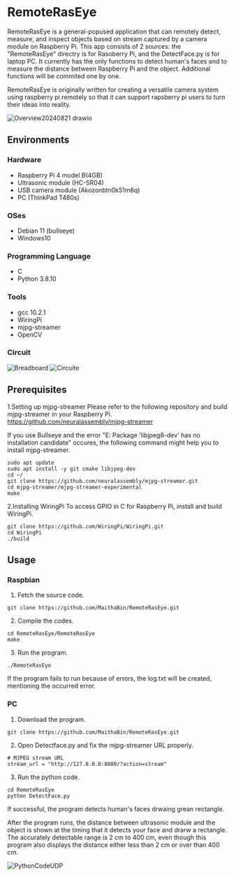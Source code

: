 # RemoteRasEye
RemoteRasEye is a general-popused application that can remotely detect, measure, and inspect objects based on stream captured by a camera module on Raspberry Pi. This app consists of 2 sources: the "RemoteRasEye" directry is for Rasoberry Pi, and the DetectFace.py is for laptop PC. It currently has the only functions to detect human's faces and to measure the distance between Raspberry Pi and the object. Additional functions will be commited one by one.

RemoteRasEye is originally written for creating a versatile camera system using raspberry pi remotely so that it can support rapsberry pi users to turn their ideas into reality.

![Overview20240821 drawio](https://github.com/user-attachments/assets/697a7978-e6df-409c-a9fc-8bb0971aa23f)

## Environments
### Hardware
- Raspberry Pi 4 model B(4GB)
- Ultrasonic module (HC-SR04)
- USB camera module (Akozonbtn0k51m6q)
- PC (ThinkPad T480s)

### OSes
- Debian 11 (bullseye)
- Windows10

### Programming Language
- C
- Python 3.8.10

### Tools
- gcc 10.2.1
- WiringPi
- mjpg-streamer
- OpenCV

### Circuit
![Breadboard](https://github.com/user-attachments/assets/9754f8f1-7589-459b-b0f7-586ada63755b)
![Circuite](https://github.com/user-attachments/assets/d83dbff2-bc72-4738-842d-395a25c04d83)

## Prerequisites
1.Setting up mjpg-streamer
Please refer to the following repository and build mjpg-streamer in your Raspberry Pi.
https://github.com/neuralassembly/mjpg-streamer

If you use Bullseye and the error "E: Package 'libjpeg8-dev' has no installation candidate" occures, the following command might help you to install mjpg-streamer.
```
sudo apt update
sudo apt install -y git cmake libjpeg-dev
cd ~/
git clone https://github.com/neuralassembly/mjpg-streamer.git
cd mjpg-streamer/mjpg-streamer-experimental
make
```

2.Installing WiringPi
To access GPIO in C for Raspberry Pi,  install and build WiringPi.
```
git clone https://github.com/WiringPi/WiringPi.git
cd WiringPi
./build
```

## Usage
### Raspbian
1. Fetch the source code.
```
git clone https://github.com/MaithaBin/RemoteRasEye.git
```
2. Compile the codes.
```
cd RemoteRasEye/RemoteRasEye
make
```
3. Run the program.
```
./RemoteRasEye
```
If the program fails to run because of errors, the log.txt will be created, mentioning the occurred error.

### PC
1. Download the program.
```
git clone https://github.com/MaithaBin/RemoteRasEye.git
```
2. Open Detectface.py and fix the mjpg-streamer URL properly.
```
# MJPEG stream URL
stream_url = "http://127.0.0.0:8080/?action=stream"
```
3. Run the python code.
```
cd RemoteRasEye
python DetectFace.py
```
If successful, the program detects human's faces drwaing grean rectangle.

After the program runs, the distance between ultrasonic module and the object is shown at the timing that it detects your face and drarw a rectangle. The accurately detectable range is 2 cm to 400 cm, even though this program also displays the distance either less than 2 cm or over than 400 cm.

![PythonCodeUDP](https://github.com/user-attachments/assets/4afb6ce1-ef96-43fb-bb60-a013fa853ebb)
